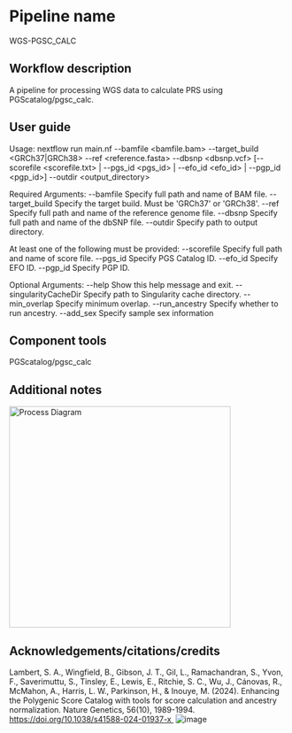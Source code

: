 # Pipeline name
WGS-PGSC_CALC
## Workflow description 
A pipeline for processing WGS data to calculate PRS using PGScatalog/pgsc_calc.
## User guide 
Usage:  nextflow run main.nf --bamfile <bamfile.bam> --target_build <GRCh37|GRCh38> --ref <reference.fasta> --dbsnp <dbsnp.vcf> [--scorefile <scorefile.txt> | --pgs_id <pgs_id> | --efo_id <efo_id> | --pgp_id <pgp_id>] --outdir <output_directory>

Required Arguments:
--bamfile                 Specify full path and name of BAM file.
--target_build            Specify the target build. Must be 'GRCh37' or 'GRCh38'.
--ref                     Specify full path and name of the reference genome file.
--dbsnp                   Specify full path and name of the dbSNP file.
--outdir                  Specify path to output directory.

At least one of the following must be provided:
--scorefile               Specify full path and name of score file.
--pgs_id                  Specify PGS Catalog ID.
--efo_id                  Specify EFO ID.
--pgp_id                  Specify PGP ID.

Optional Arguments:
--help                    Show this help message and exit.
--singularityCacheDir     Specify path to Singularity cache directory.
--min_overlap             Specify minimum overlap.
--run_ancestry            Specify whether to run ancestry.
--add_sex                 Specify sample sex information
## Component tools 
PGScatalog/pgsc_calc
## Additional notes
<img width="400" alt="Process Diagram" src="https://github.com/user-attachments/assets/0689c28e-3b62-46e5-9a99-2f1f3de2356f" />

## Acknowledgements/citations/credits
Lambert, S. A., Wingfield, B., Gibson, J. T., Gil, L., Ramachandran, S., Yvon, F., Saverimuttu, S., Tinsley, E., Lewis, E., Ritchie, S. C., Wu, J., Cánovas, R., McMahon, A., Harris, L. W., Parkinson, H., & Inouye, M. (2024). Enhancing the Polygenic Score Catalog with tools for score calculation and ancestry normalization. Nature Genetics, 56(10), 1989-1994. https://doi.org/10.1038/s41588-024-01937-x 
![image](https://github.com/user-attachments/assets/612dfb52-7a6f-40f5-9c5f-4606443540ee)
